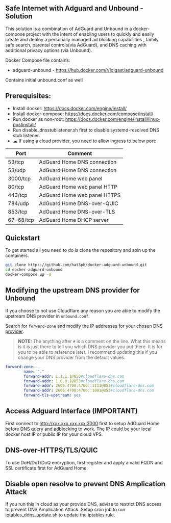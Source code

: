 ## Safe Internet with Adguard and Unbound - Solution
This solution is a combination of AdGuard and Unbound in a docker-compose project with the intent of enabling users to quickly and easily create and deploy a personally managed ad blocking capabilities , family safe search, parental controls(via AdGuard), and DNS caching with additional privacy options (via Unbound). 

Docker Compose file contains:
- adguard-unbound - https://hub.docker.com/r/lolgast/adguard-unbound

Contains initial unbound.conf as well

## Prerequisites:
- Install docker: https://docs.docker.com/engine/install/
- Install docker-compose: https://docs.docker.com/compose/install/
- Run docker as non-root: https://docs.docker.com/engine/install/linux-postinstall/
- Run disable_dnsstublistener.sh first to disable systemd-resolved DNS stub listener.
- ☁ If using a cloud provider, you need to allow ingress to below port:

| Port      | Comment                     |
|-----------|------------                 |
| 53/tcp    | AdGuard Home DNS connection |
| 53/udp    | AdGuard Home DNS connection |
| 3000/tcp  | AdGuard Home web panel      |
| 80/tcp    | AdGuard Home web panel HTTP |
| 443/tcp   | AdGuard Home web panel HTTPS|
| 784/udp   | AdGuard Home DNS-over-QUIC  |
| 853/tcp   | AdGuard Home DNS-over-TLS   |
| 67-68/tcp | AdGuard Home DHCP server    |

## Quickstart
To get started all you need to do is clone the repository and spin up the containers.

```bash
git clone https://github.com/hat3ph/docker-adguard-unbound.git
cd docker-adguard-unbound
docker-compose up -d
```

## Modifying the upstream DNS provider for Unbound
If you choose to not use Cloudflare any reason you are able to modify the upstream DNS provider in `unbound.conf`.

Search for `forward-zone` and modify the IP addresses for your chosen DNS [provider](https://docs.pi-hole.net/guides/dns/upstream-dns-providers/).

>**NOTE:** The anything after `#` is a comment on the line. 
What this means is it is just there to tell you which DNS provider you put there. It is for you to be able to reference later. I recommend updating this if you change your DNS provider from the default values.


```yaml
forward-zone:
        name: "."
        forward-addr: 1.1.1.1@853#cloudflare-dns.com
        forward-addr: 1.0.0.1@853#cloudflare-dns.com
        forward-addr: 2606:4700:4700::1111@853#cloudflare-dns.com
        forward-addr: 2606:4700:4700::1001@853#cloudflare-dns.com
        forward-tls-upstream: yes
```

## Access Adguard Interface (IMPORTANT)
First connect to http://xxx.xxx.xxx.xxx:3000 first to setup AdGuard Home before DNS query and adblocking to work.
The IP could be your local docker host IP or public IP for your cloud VPS.

## DNS-over-HTTPS/TLS/QUIC
To use DoH/DoT/DoQ encryption, first register and apply a valid FQDN and SSL certificate first for AdGuard Home.

## Disable open resolve to prevent DNS Amplication Attack
If you run this in cloud as your provide DNS, advise to restrict DNS access to prevent DNS Amplication Attack.
Setup cron job to run iptables_ddns_update.sh to update the iptables rule.
